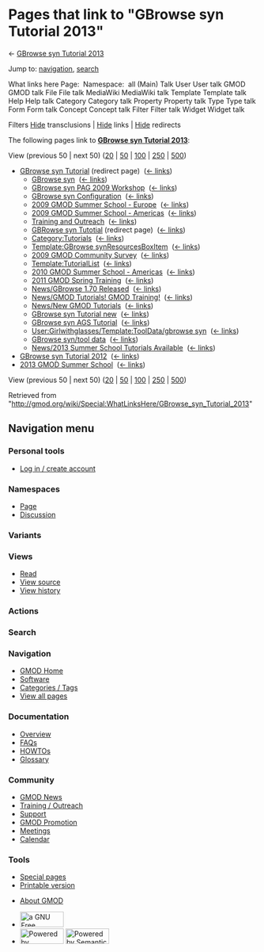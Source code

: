 <div id="mw-page-base" class="noprint">

</div>

<div id="mw-head-base" class="noprint">

</div>

<div id="content" class="mw-body" role="main">

<span id="top"></span>

<div id="mw-js-message" style="display:none;">

</div>



# <span dir="auto">Pages that link to "GBrowse syn Tutorial 2013"</span>

<div id="bodyContent">

<div id="contentSub">

← [GBrowse syn Tutorial
2013](/wiki/GBrowse_syn_Tutorial_2013 "GBrowse syn Tutorial 2013")

</div>

<div id="jump-to-nav" class="mw-jump">

Jump to: [navigation](#mw-navigation), [search](#p-search)

</div>

<div id="mw-content-text">

What links here Page:  Namespace:  all (Main) Talk User User talk GMOD
GMOD talk File File talk MediaWiki MediaWiki talk Template Template talk
Help Help talk Category Category talk Property Property talk Type Type
talk Form Form talk Concept Concept talk Filter Filter talk Widget
Widget talk

Filters
[Hide](/mediawiki/index.php?title=Special:WhatLinksHere/GBrowse_syn_Tutorial_2013&hidetrans=1 "Special:WhatLinksHere/GBrowse syn Tutorial 2013")
transclusions \|
[Hide](/mediawiki/index.php?title=Special:WhatLinksHere/GBrowse_syn_Tutorial_2013&hidelinks=1 "Special:WhatLinksHere/GBrowse syn Tutorial 2013")
links \|
[Hide](/mediawiki/index.php?title=Special:WhatLinksHere/GBrowse_syn_Tutorial_2013&hideredirs=1 "Special:WhatLinksHere/GBrowse syn Tutorial 2013")
redirects

The following pages link to **[GBrowse syn Tutorial
2013](/wiki/GBrowse_syn_Tutorial_2013 "GBrowse syn Tutorial 2013")**:

View (previous 50 \| next 50)
([20](/mediawiki/index.php?title=Special:WhatLinksHere/GBrowse_syn_Tutorial_2013&limit=20 "Special:WhatLinksHere/GBrowse syn Tutorial 2013")
\|
[50](/mediawiki/index.php?title=Special:WhatLinksHere/GBrowse_syn_Tutorial_2013&limit=50 "Special:WhatLinksHere/GBrowse syn Tutorial 2013")
\|
[100](/mediawiki/index.php?title=Special:WhatLinksHere/GBrowse_syn_Tutorial_2013&limit=100 "Special:WhatLinksHere/GBrowse syn Tutorial 2013")
\|
[250](/mediawiki/index.php?title=Special:WhatLinksHere/GBrowse_syn_Tutorial_2013&limit=250 "Special:WhatLinksHere/GBrowse syn Tutorial 2013")
\|
[500](/mediawiki/index.php?title=Special:WhatLinksHere/GBrowse_syn_Tutorial_2013&limit=500 "Special:WhatLinksHere/GBrowse syn Tutorial 2013"))

- [GBrowse syn
  Tutorial](/mediawiki/index.php?title=GBrowse_syn_Tutorial&redirect=no "GBrowse syn Tutorial")
  (redirect page) ‎ <span class="mw-whatlinkshere-tools">([←
  links](/mediawiki/index.php?title=Special:WhatLinksHere&target=GBrowse+syn+Tutorial "Special:WhatLinksHere"))</span>
  - [GBrowse syn](/wiki/GBrowse_syn "GBrowse syn") ‎
    <span class="mw-whatlinkshere-tools">([←
    links](/mediawiki/index.php?title=Special:WhatLinksHere&target=GBrowse+syn "Special:WhatLinksHere"))</span>
  - [GBrowse syn PAG 2009
    Workshop](/wiki/GBrowse_syn_PAG_2009_Workshop "GBrowse syn PAG 2009 Workshop")
    ‎ <span class="mw-whatlinkshere-tools">([←
    links](/mediawiki/index.php?title=Special:WhatLinksHere&target=GBrowse+syn+PAG+2009+Workshop "Special:WhatLinksHere"))</span>
  - [GBrowse syn
    Configuration](/wiki/GBrowse_syn_Configuration "GBrowse syn Configuration")
    ‎ <span class="mw-whatlinkshere-tools">([←
    links](/mediawiki/index.php?title=Special:WhatLinksHere&target=GBrowse+syn+Configuration "Special:WhatLinksHere"))</span>
  - [2009 GMOD Summer School -
    Europe](/wiki/2009_GMOD_Summer_School_-_Europe "2009 GMOD Summer School - Europe")
    ‎ <span class="mw-whatlinkshere-tools">([←
    links](/mediawiki/index.php?title=Special:WhatLinksHere&target=2009+GMOD+Summer+School+-+Europe "Special:WhatLinksHere"))</span>
  - [2009 GMOD Summer School -
    Americas](/wiki/2009_GMOD_Summer_School_-_Americas "2009 GMOD Summer School - Americas")
    ‎ <span class="mw-whatlinkshere-tools">([←
    links](/mediawiki/index.php?title=Special:WhatLinksHere&target=2009+GMOD+Summer+School+-+Americas "Special:WhatLinksHere"))</span>
  - [Training and
    Outreach](/wiki/Training_and_Outreach "Training and Outreach") ‎
    <span class="mw-whatlinkshere-tools">([←
    links](/mediawiki/index.php?title=Special:WhatLinksHere&target=Training+and+Outreach "Special:WhatLinksHere"))</span>
  - [GBRowse syn
    Tutotial](/mediawiki/index.php?title=GBRowse_syn_Tutotial&redirect=no "GBRowse syn Tutotial")
    (redirect page) ‎ <span class="mw-whatlinkshere-tools">([←
    links](/mediawiki/index.php?title=Special:WhatLinksHere&target=GBRowse+syn+Tutotial "Special:WhatLinksHere"))</span>
  - [Category:Tutorials](/wiki/Category:Tutorials "Category:Tutorials") ‎
    <span class="mw-whatlinkshere-tools">([←
    links](/mediawiki/index.php?title=Special:WhatLinksHere&target=Category%3ATutorials "Special:WhatLinksHere"))</span>
  - [Template:GBrowse
    synResourcesBoxItem](/wiki/Template:GBrowse_synResourcesBoxItem "Template:GBrowse synResourcesBoxItem")
    ‎ <span class="mw-whatlinkshere-tools">([←
    links](/mediawiki/index.php?title=Special:WhatLinksHere&target=Template%3AGBrowse+synResourcesBoxItem "Special:WhatLinksHere"))</span>
  - [2009 GMOD Community
    Survey](/wiki/2009_GMOD_Community_Survey "2009 GMOD Community Survey")
    ‎ <span class="mw-whatlinkshere-tools">([←
    links](/mediawiki/index.php?title=Special:WhatLinksHere&target=2009+GMOD+Community+Survey "Special:WhatLinksHere"))</span>
  - [Template:TutorialList](/wiki/Template:TutorialList "Template:TutorialList")
    ‎ <span class="mw-whatlinkshere-tools">([←
    links](/mediawiki/index.php?title=Special:WhatLinksHere&target=Template%3ATutorialList "Special:WhatLinksHere"))</span>
  - [2010 GMOD Summer School -
    Americas](/wiki/2010_GMOD_Summer_School_-_Americas "2010 GMOD Summer School - Americas")
    ‎ <span class="mw-whatlinkshere-tools">([←
    links](/mediawiki/index.php?title=Special:WhatLinksHere&target=2010+GMOD+Summer+School+-+Americas "Special:WhatLinksHere"))</span>
  - [2011 GMOD Spring
    Training](/wiki/2011_GMOD_Spring_Training "2011 GMOD Spring Training")
    ‎ <span class="mw-whatlinkshere-tools">([←
    links](/mediawiki/index.php?title=Special:WhatLinksHere&target=2011+GMOD+Spring+Training "Special:WhatLinksHere"))</span>
  - [News/GBrowse 1.70
    Released](/wiki/News/GBrowse_1.70_Released "News/GBrowse 1.70 Released")
    ‎ <span class="mw-whatlinkshere-tools">([←
    links](/mediawiki/index.php?title=Special:WhatLinksHere&target=News%2FGBrowse+1.70+Released "Special:WhatLinksHere"))</span>
  - [News/GMOD Tutorials! GMOD
    Training!](/wiki/News/GMOD_Tutorials!_GMOD_Training! "News/GMOD Tutorials! GMOD Training!")
    ‎ <span class="mw-whatlinkshere-tools">([←
    links](/mediawiki/index.php?title=Special:WhatLinksHere&target=News%2FGMOD+Tutorials%21+GMOD+Training%21 "Special:WhatLinksHere"))</span>
  - [News/New GMOD
    Tutorials](/wiki/News/New_GMOD_Tutorials "News/New GMOD Tutorials") ‎
    <span class="mw-whatlinkshere-tools">([←
    links](/mediawiki/index.php?title=Special:WhatLinksHere&target=News%2FNew+GMOD+Tutorials "Special:WhatLinksHere"))</span>
  - [GBrowse syn Tutorial
    new](/wiki/GBrowse_syn_Tutorial_new "GBrowse syn Tutorial new") ‎
    <span class="mw-whatlinkshere-tools">([←
    links](/mediawiki/index.php?title=Special:WhatLinksHere&target=GBrowse+syn+Tutorial+new "Special:WhatLinksHere"))</span>
  - [GBrowse syn AGS
    Tutorial](/wiki/GBrowse_syn_AGS_Tutorial "GBrowse syn AGS Tutorial")
    ‎ <span class="mw-whatlinkshere-tools">([←
    links](/mediawiki/index.php?title=Special:WhatLinksHere&target=GBrowse+syn+AGS+Tutorial "Special:WhatLinksHere"))</span>
  - [User:Girlwithglasses/Template:ToolData/gbrowse
    syn](/wiki/User:Girlwithglasses/Template:ToolData/gbrowse_syn "User:Girlwithglasses/Template:ToolData/gbrowse syn")
    ‎ <span class="mw-whatlinkshere-tools">([←
    links](/mediawiki/index.php?title=Special:WhatLinksHere&target=User%3AGirlwithglasses%2FTemplate%3AToolData%2Fgbrowse+syn "Special:WhatLinksHere"))</span>
  - [GBrowse syn/tool
    data](/wiki/GBrowse_syn/tool_data "GBrowse syn/tool data") ‎
    <span class="mw-whatlinkshere-tools">([←
    links](/mediawiki/index.php?title=Special:WhatLinksHere&target=GBrowse+syn%2Ftool+data "Special:WhatLinksHere"))</span>
  - [News/2013 Summer School Tutorials
    Available](/wiki/News/2013_Summer_School_Tutorials_Available "News/2013 Summer School Tutorials Available")
    ‎ <span class="mw-whatlinkshere-tools">([←
    links](/mediawiki/index.php?title=Special:WhatLinksHere&target=News%2F2013+Summer+School+Tutorials+Available "Special:WhatLinksHere"))</span>
- [GBrowse syn Tutorial
  2012](/wiki/GBrowse_syn_Tutorial_2012 "GBrowse syn Tutorial 2012") ‎
  <span class="mw-whatlinkshere-tools">([←
  links](/mediawiki/index.php?title=Special:WhatLinksHere&target=GBrowse+syn+Tutorial+2012 "Special:WhatLinksHere"))</span>
- [2013 GMOD Summer
  School](/wiki/2013_GMOD_Summer_School "2013 GMOD Summer School") ‎
  <span class="mw-whatlinkshere-tools">([←
  links](/mediawiki/index.php?title=Special:WhatLinksHere&target=2013+GMOD+Summer+School "Special:WhatLinksHere"))</span>

View (previous 50 \| next 50)
([20](/mediawiki/index.php?title=Special:WhatLinksHere/GBrowse_syn_Tutorial_2013&limit=20 "Special:WhatLinksHere/GBrowse syn Tutorial 2013")
\|
[50](/mediawiki/index.php?title=Special:WhatLinksHere/GBrowse_syn_Tutorial_2013&limit=50 "Special:WhatLinksHere/GBrowse syn Tutorial 2013")
\|
[100](/mediawiki/index.php?title=Special:WhatLinksHere/GBrowse_syn_Tutorial_2013&limit=100 "Special:WhatLinksHere/GBrowse syn Tutorial 2013")
\|
[250](/mediawiki/index.php?title=Special:WhatLinksHere/GBrowse_syn_Tutorial_2013&limit=250 "Special:WhatLinksHere/GBrowse syn Tutorial 2013")
\|
[500](/mediawiki/index.php?title=Special:WhatLinksHere/GBrowse_syn_Tutorial_2013&limit=500 "Special:WhatLinksHere/GBrowse syn Tutorial 2013"))

</div>

<div class="printfooter">

Retrieved from
"<http://gmod.org/wiki/Special:WhatLinksHere/GBrowse_syn_Tutorial_2013>"

</div>

<div id="catlinks" class="catlinks catlinks-allhidden">

</div>

<div class="visualClear">

</div>

</div>

</div>

<div id="mw-navigation">

## Navigation menu

<div id="mw-head">

<div id="p-personal" role="navigation"
aria-labelledby="p-personal-label">

### Personal tools

- <span id="pt-login"><a
  href="/mediawiki/index.php?title=Special:UserLogin&amp;returnto=Special%3AWhatLinksHere%2FGBrowse+syn+Tutorial+2013"
  accesskey="o"
  title="You are encouraged to log in; however, it is not mandatory [o]">Log
  in / create account</a></span>

</div>

<div id="left-navigation">

<div id="p-namespaces" class="vectorTabs" role="navigation"
aria-labelledby="p-namespaces-label">

### Namespaces

- <span id="ca-nstab-main"><a href="/wiki/GBrowse_syn_Tutorial_2013" accesskey="c"
  title="View the content page [c]">Page</a></span>
- <span id="ca-talk"><a
  href="/mediawiki/index.php?title=Talk:GBrowse_syn_Tutorial_2013&amp;action=edit&amp;redlink=1"
  accesskey="t"
  title="Discussion about the content page [t]">Discussion</a></span>

</div>

<div id="p-variants" class="vectorMenu emptyPortlet" role="navigation"
aria-labelledby="p-variants-label">

### 

### Variants[](#)

<div class="menu">

</div>

</div>

</div>

<div id="right-navigation">

<div id="p-views" class="vectorTabs" role="navigation"
aria-labelledby="p-views-label">

### Views

- <span id="ca-view">[Read](/wiki/GBrowse_syn_Tutorial_2013)</span>
- <span id="ca-viewsource"><a
  href="/mediawiki/index.php?title=GBrowse_syn_Tutorial_2013&amp;action=edit"
  accesskey="e" title="This page is protected.
  You can view its source [e]">View source</a></span>
- <span id="ca-history"><a
  href="/mediawiki/index.php?title=GBrowse_syn_Tutorial_2013&amp;action=history"
  accesskey="h" title="Past revisions of this page [h]">View history</a></span>

</div>

<div id="p-cactions" class="vectorMenu emptyPortlet" role="navigation"
aria-labelledby="p-cactions-label">

### Actions[](#)

<div class="menu">

</div>

</div>

<div id="p-search" role="search">

### Search

<div id="simpleSearch">

</div>

</div>

</div>

</div>

<div id="mw-panel">

<div id="p-logo" role="banner">

<a href="/wiki/Main_Page"
style="background-image: url(http://gmod.org/images/GMOD-cogs.png);"
title="Visit the main page"></a>

</div>

<div id="p-Navigation" class="portal" role="navigation"
aria-labelledby="p-Navigation-label">

### Navigation

<div class="body">

- <span id="n-GMOD-Home">[GMOD Home](/wiki/Main_Page)</span>
- <span id="n-Software">[Software](/wiki/GMOD_Components)</span>
- <span id="n-Categories-.2F-Tags">[Categories /
  Tags](/wiki/Categories)</span>
- <span id="n-View-all-pages">[View all
  pages](/wiki/Special:AllPages)</span>

</div>

</div>

<div id="p-Documentation" class="portal" role="navigation"
aria-labelledby="p-Documentation-label">

### Documentation

<div class="body">

- <span id="n-Overview">[Overview](/wiki/Overview)</span>
- <span id="n-FAQs">[FAQs](/wiki/Category:FAQ)</span>
- <span id="n-HOWTOs">[HOWTOs](/wiki/Category:HOWTO)</span>
- <span id="n-Glossary">[Glossary](/wiki/Glossary)</span>

</div>

</div>

<div id="p-Community" class="portal" role="navigation"
aria-labelledby="p-Community-label">

### Community

<div class="body">

- <span id="n-GMOD-News">[GMOD News](/wiki/GMOD_News)</span>
- <span id="n-Training-.2F-Outreach">[Training /
  Outreach](/wiki/Training_and_Outreach)</span>
- <span id="n-Support">[Support](/wiki/Support)</span>
- <span id="n-GMOD-Promotion">[GMOD
  Promotion](/wiki/GMOD_Promotion)</span>
- <span id="n-Meetings">[Meetings](/wiki/Meetings)</span>
- <span id="n-Calendar">[Calendar](/wiki/Calendar)</span>

</div>

</div>

<div id="p-tb" class="portal" role="navigation"
aria-labelledby="p-tb-label">

### Tools

<div class="body">

- <span id="t-specialpages"><a href="/wiki/Special:SpecialPages" accesskey="q"
  title="A list of all special pages [q]">Special pages</a></span>
- <span id="t-print"><a
  href="/mediawiki/index.php?title=Special:WhatLinksHere/GBrowse_syn_Tutorial_2013&amp;printable=yes"
  rel="alternate" accesskey="p"
  title="Printable version of this page [p]">Printable version</a></span>

</div>

</div>

</div>

</div>

<div id="footer" role="contentinfo">

- <span id="footer-places-about">[About
  GMOD](/wiki/GMOD:About "GMOD:About")</span>

<!-- -->

- <span id="footer-copyrightico">[<img src="http://www.gnu.org/graphics/gfdl-logo-small.png" width="88"
  height="31" alt="a GNU Free Documentation License" />](http://www.gnu.org/licenses/fdl-1.3.html)</span>
- <span id="footer-poweredbyico">[<img src="/mediawiki/skins/common/images/poweredby_mediawiki_88x31.png"
  width="88" height="31" alt="Powered by MediaWiki" />](//www.mediawiki.org/)
  [<img
  src="/mediawiki/extensions/SemanticMediaWiki/includes/../resources/images/smw_button.png"
  width="88" height="31" alt="Powered by Semantic MediaWiki" />](https://www.semantic-mediawiki.org/wiki/Semantic_MediaWiki)</span>

<div style="clear:both">

</div>

</div>
